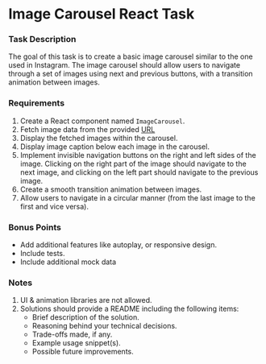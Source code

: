 # Image Carousel React Task

### Task Description

The goal of this task is to create a basic image carousel similar to the one used in Instagram. The image carousel should allow users to navigate through a set of images using next and previous buttons, with a transition animation between images.

### Requirements

1.  Create a React component named `ImageCarousel`.
2.  Fetch image data from the provided [URL](https://mocki.io/v1/1f0d69ac-34b4-4a75-be4a-88971525d1c5)
3.  Display the fetched images within the carousel.
4. Display image caption below each image in the carousel.
5.  Implement invisible navigation buttons on the right and left sides of the image. Clicking on the right part of the image should navigate to the next image, and clicking on the left part should navigate to the previous image.
6.  Create a smooth transition animation between images.
7.  Allow users to navigate in a circular manner (from the last image to the first and vice versa).

### Bonus Points

- Add additional features like autoplay, or responsive design.
- Include tests.
- Include additional mock data


###  Notes 
1. UI & animation libraries are not allowed.
2. Solutions should provide a README including the following items:
	-   Brief description of the solution.
	-   Reasoning behind your technical decisions.
	-   Trade-offs made, if any.
	-   Example usage snippet(s).
	-   Possible future improvements.